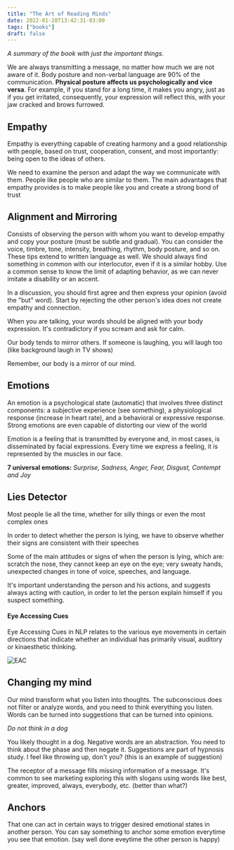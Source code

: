 ```yaml
---
title: "The Art of Reading Minds"
date: 2022-01-28T13:42:31-03:00
tags: ["books"]
draft: false
---
```

*A summary of the book with just the important things.*
<!--more-->

We are always transmitting a message, no matter how much we are not aware of it. Body posture and non-verbal language
are 90% of the communication. **Physical posture affects us psychologically and vice versa**. For example, if you stand for 
a long time, it makes you angry, just as if you get irritated, consequently, your expression will reflect this, with 
your jaw cracked and brows furrowed.

## Empathy

Empathy is everything capable of creating harmony and a good relationship with people, based on trust, cooperation, 
consent, and most importantly: being open to the ideas of others.


We need to examine the person and adapt the way we communicate with them. People like people who are similar to them.
The main advantages that empathy provides is to make people like you and create a strong bond of trust

## Alignment and Mirroring

Consists of observing the person with whom you want to develop empathy and copy your posture (must be subtle and gradual).
You can consider the voice, timbre, tone, intensity, breathing, rhythm, body posture, and so on.
These tips extend to written language as well. We should always find something in common with our interlocutor, 
even if it is a similar hobby. Use a common sense to know the limit of adapting behavior, 
as we can never imitate a disability or an accent.

In a discussion, you should first agree and then express your opinion (avoid the "but" word). Start by rejecting the 
other person's idea does not create empathy and connection.

When you are talking, your words should be aligned with your body expression. 
It's contradictory if you scream and ask for calm.

Our body tends to mirror others. If someone is laughing, you will laugh too (like background laugh in TV shows)

Remember, our body is a mirror of our mind.

## Emotions

An emotion is a psychological state (automatic) that involves three distinct components: a subjective experience (see something),
a physiological response (increase in heart rate), and a behavioral or expressive response. Strong emotions are even
capable of distorting our view of the world

Emotion is a feeling that is transmitted by everyone and, in most cases, is disseminated by facial expressions. 
Every time we express a feeling, it is represented by the muscles in our face.

**7 universal emotions:** _Surprise, Sadness, Anger, Fear, Disgust, Contempt and Joy_

## Lies Detector

Most people lie all the time, whether for silly things or even the most complex ones

In order to detect whether the person is lying, we have to observe whether their signs are consistent with their speeches

Some of the main attitudes or signs of when the person is lying, which are:
scratch the nose, they cannot keep an eye on the eye; very sweaty hands, 
unexpected changes in tone of voice, speeches, and language.

It's important understanding the person and his actions, and suggests always acting with caution, 
in order to let the person explain himself if you suspect something.

#### Eye Accessing Cues

Eye Accessing Cues in NLP relates to the various eye movements in certain directions that indicate whether an individual 
has primarily visual, auditory or kinaesthetic thinking.

![](../images/01-eac.png "EAC")

## Changing my mind

Our mind transform what you listen into thoughts. The subconscious does not filter or analyze words, 
and you need to think everything you listen. Words can be turned into suggestions that can be turned into opinions.

*Do not think in a dog*

You likely thought in a dog. Negative  words are an abstraction. You need to think about the phase and then negate it.
Suggestions are part of hypnosis study. I feel like throwing up, don't you? (this is an example of suggestion) 

The receptor of a message fills missing information of a message. It's common to see marketing exploring this with slogans
using words like best, greater, improved, always, everybody, etc. (better than what?)


## Anchors
That one can act in certain ways to trigger desired emotional states in another person. 
You can say something to anchor some emotion everytime you see that emotion.
(say well done eveytime the other person is happy)
